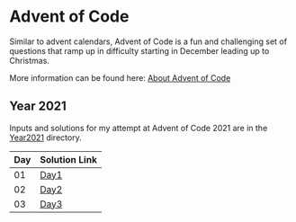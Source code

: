 # Advent of Code

Similar to advent calendars, Advent of Code is a fun and challenging set of questions that ramp up in difficulty starting in December leading up to Christmas.

More information can be found here: [About Advent of Code](https://adventofcode.com/2021/about)

## Year 2021
Inputs and solutions for my attempt at Advent of Code 2021 are in the [Year2021](https://github.com/legitdk/adventofcode/tree/main/Year2021) directory.

|Day| Solution Link|
|-- |--------------|
|01 |[Day1](https://github.com/legitdk/adventofcode/blob/main/Year2021/Solutions/solution_day1.py)|
|02 |[Day2](https://github.com/legitdk/adventofcode/blob/main/Year2021/Solutions/solution_day2.py)|
|03 |[Day3](https://github.com/legitdk/adventofcode/blob/main/Year2021/Solutions/solution_day3.py)|


